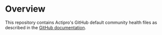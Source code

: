 # Overview

This repository contains Actipro's GitHub default community health files as described in the [GitHub documentation](https://docs.github.com/en/free-pro-team@latest/github/building-a-strong-community/creating-a-default-community-health-file).
